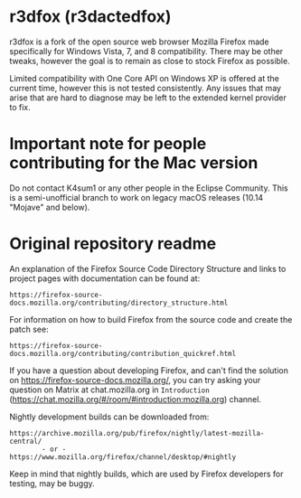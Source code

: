 # r3dfox (r3dactedfox)

r3dfox is a fork of the open source web browser Mozilla Firefox made specifically for Windows Vista, 7, and 8 compatibility. There may be other tweaks, however the goal is to remain as close to stock Firefox as possible.

Limited compatibility with One Core API on Windows XP is offered at the current time, however this is not tested consistently. Any issues that may arise that are hard to diagnose may be left to the extended kernel provider to fix.

# Important note for people contributing for the Mac version

Do not contact K4sum1 or any other people in the Eclipse Community. This is a semi-unofficial branch to work on legacy macOS releases (10.14 "Mojave" and below).

# Original repository readme

An explanation of the Firefox Source Code Directory Structure and links to
project pages with documentation can be found at:

    https://firefox-source-docs.mozilla.org/contributing/directory_structure.html

For information on how to build Firefox from the source code and create the patch see:

    https://firefox-source-docs.mozilla.org/contributing/contribution_quickref.html

If you have a question about developing Firefox, and can't find the solution
on https://firefox-source-docs.mozilla.org/, you can try asking your question on Matrix at chat.mozilla.org in `Introduction` (https://chat.mozilla.org/#/room/#introduction:mozilla.org) channel.


Nightly development builds can be downloaded from:

    https://archive.mozilla.org/pub/firefox/nightly/latest-mozilla-central/
            - or -
    https://www.mozilla.org/firefox/channel/desktop/#nightly

Keep in mind that nightly builds, which are used by Firefox developers for
testing, may be buggy.
